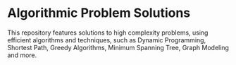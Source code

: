 # Algorithmic Problem Solutions
This repository features solutions to high complexity problems, using efficient algorithms and techniques, such as Dynamic Programming, Shortest Path, Greedy Algorithms, Minimum Spanning Tree, Graph Modeling and more.
